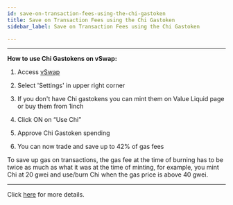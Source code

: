 ```yaml
---
id: save-on-transaction-fees-using-the-chi-gastoken
title: Save on Transaction Fees using the Chi Gastoken
sidebar_label: Save on Transaction Fees using the Chi Gastoken

---
```

---
**How to use Chi Gastokens on vSwap:**

1. Access [vSwap](http://valueliquid.io)

2. Select 'Settings' in upper right corner

3. If you don't have Chi gastokens you can mint them on Value Liquid page or buy them from 1inch

4. Click ON on “Use Chi”

5. Approve Chi Gastoken spending

6. You can now trade and save up to 42% of gas fees

To save up gas on transactions, the gas fee at the time of burning has to be twice as much as what it was at the time of minting, for example, you mint Chi at 20 gwei and use/burn Chi when the gas price is above 40 gwei.   

---

Click [here](https://1inch-exchange.medium.com/everything-you-wanted-to-know-about-chi-gastoken-a1ba0ea55bf3) for more details.
